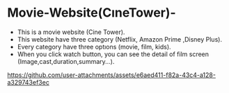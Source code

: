 # Movie-Website(CıneTower)-
- This is a movie website (Cine Tower).
- This website have three category (Netflix, Amazon Prime ,Disney Plus).
- Every category have three optıons (movie, film, kids).
- When you click watch button, you can see the detail of film screen (Image,cast,duration,summary...).



https://github.com/user-attachments/assets/e6aed411-f82a-43c4-a128-a329743ef3ec


